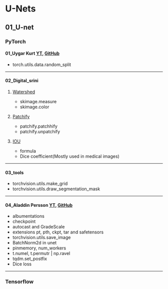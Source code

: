 # U-Nets

## 01_U-net

### PyTorch

#### 01_Uygar Kurt [YT](https://youtu.be/HS3Q_90hnDg?si=NmitL-5xzu2EiGwn), [GitHub](https://github.com/uygarkurt/UNet-PyTorch)

- torch.utils.data.random_split

---

#### 02_Digital_srini

1. [Watershed](https://youtu.be/lOZDTDOlqfk?si=4qumQIubzNk-0lSg)
    - skimage.measure
    - skimage.color
2. [Patchify](https://youtu.be/LM9yisNYfyw?si=yfS69X_scKEQBvDb)
    - patchify.patchhify
    - patchify.unpatchify
3. [IOU](https://youtu.be/BNPW1mYbgS4?si=xjmlOIrjgNDb0xfw)

    - formula
    - Dice coefficient(Mostly used in medical images)

---

#### 03_tools

- torchvision.utils.make_grid
- torchvision.utils.draw_segmentation_mask

---

#### 04_Aladdin Persson [YT](https://www.youtube.com/watch?v=IHq1t7NxS8k&t=278s), [GitHub](https://github.com/aladdinpersson/Machine-Learning-Collection/blob/master/ML/Pytorch/image_segmentation/semantic_segmentation_unet/train.py)

- albumentations
- checkpoint
- autocast and GradeScale
- extensions pt, pth, ckpt, tar and safetensors
- torchvision.utils.save_image
- BatchNorm2d in unet
- pinmemory, num_workers
- t.numel, t.permutr | np.ravel
- tqdm.set_postfix
- Dice loss

---

### Tensorflow